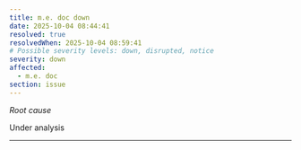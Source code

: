 ```yaml
---
title: m.e. doc down
date: 2025-10-04 08:44:41
resolved: true
resolvedWhen: 2025-10-04 08:59:41
# Possible severity levels: down, disrupted, notice
severity: down
affected:
  - m.e. doc
section: issue
---
```


*Root cause*

Under analysis

---


